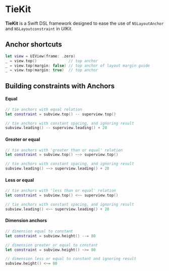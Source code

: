 # TieKit

**TieKit** is a Swift DSL framework designed to ease the use of `NSLayoutAnchor` and `NSLayoutconstraint` in *UIKit*. 

## Anchor shortcuts

```swift
let view = UIView(frame: .zero)
_ = view.top()	            // top anchor
_ = view.top(margin: false)	// top anchor of layout margin guide
_ = view.top(margin: true)	// top anchor
```

## Building constraints with Anchors

#### Equal

```swift
// tie anchors with equal relation
let constraint = subview.top() -- superview.top()

// tie anchors with constant spacing, and ignoring result
subview.leading() -- superview.leading() + 20
```

#### Greater or equal

````swift
// tie anchors with 'greater than or equal' relation
let constraint = subview.top() ~~> superview.top()

// tie anchors with constant spacing, and ignoring result
subview.leading() ~~> superview.leading() + 20
````

#### Less or equal

````swift
// tie anchors with 'less than or equal' relation
let constraint = subview.top() <~~ superview.top()

// tie anchors with constant spacing, and ignoring result
subview.leading() <~~ superview.leading() + 20
````

#### Dimension anchors 

```swift
// dimension equal to constant
let constraint = subview.height() --= 80

// dimension greater or equal to constant
let constraint = subview.height() ~>= 80

// dimension less or equal to constant and ignoring result
subview.height() <~= 80
```

